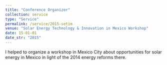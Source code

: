 ```yaml
---
title: "Conference Organizer"
collection: service
type: "Service"
permalink: /service/2015-setim
venue: "Solar Energy Technology & Innovation in Mexico Workshop"
date: 15-01-01
date_str: "2015"
---
```


I helped to organize a workshop in Mexico City about opportunities for solar energy in Mexico in light of the 2014 energy reforms there.
